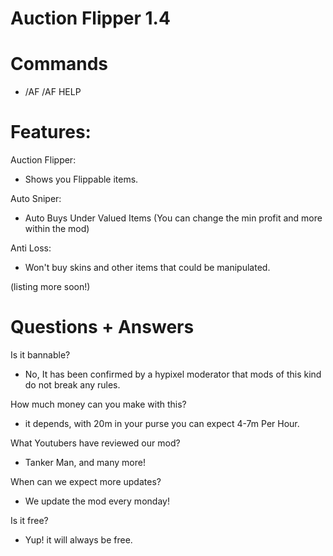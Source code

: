 # Auction Flipper 1.4

# Commands

- /AF
/AF HELP

# Features:
Auction Flipper:
- Shows you Flippable items.

Auto Sniper:
- Auto Buys Under Valued Items (You can change the min profit and more within the mod)

Anti Loss:
- Won't buy skins and other items that could be manipulated.

(listing more soon!)

# Questions + Answers
Is it bannable?
- No, It has been confirmed by a hypixel moderator that mods of this kind do not break any rules.

How much money can you make with this?
- it depends, with 20m in your purse you can expect 4-7m Per Hour.

What Youtubers have reviewed our mod?
- Tanker Man, and many more!

When can we expect more updates?
- We update the mod every monday!

Is it free?
- Yup! it will always be free.
